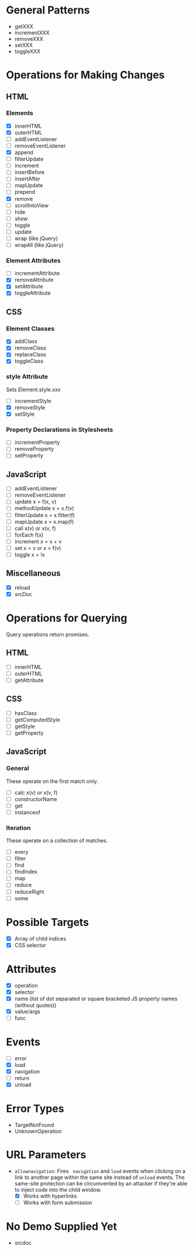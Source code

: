 # General Patterns
- getXXX
- incrementXXX
- removeXXX
- setXXX
- toggleXXX

# Operations for Making Changes
## HTML
### Elements
- [x] innerHTML
- [x] outerHTML
- [ ] addEventListener
- [ ] removeEventListener
- [x] append
- [ ] filterUpdate
- [ ] increment
- [ ] insertBefore
- [ ] insertAfter
- [ ] mapUpdate
- [ ] prepend
- [x] remove
- [ ] scrollIntoView
- [ ] hide
- [ ] show
- [ ] toggle
- [ ] update
- [ ] wrap (like jQuery)
- [ ] wrapAll (like jQuery)

### Element Attributes
- [ ] incrementAttribute
- [x] removeAttribute
- [x] setAttribute
- [x] toggleAttribute

## CSS
### Element Classes
- [x] addClass
- [x] removeClass
- [x] replaceClass
- [x] toggleClass

### style Attribute
Sets Element.style.xxx
- [ ] incrementStyle
- [x] removeStyle
- [x] setStyle

### Property Declarations in Stylesheets
- [ ] incrementProperty
- [ ] removeProperty
- [ ] setProperty

## JavaScript
- [ ] addEventListener
- [ ] removeEventListener
- [ ] update	x = f(x, v)
- [ ] methodUpdate	x = x.f(v)
- [ ] filterUpdate	x = x.filter(f)
- [ ] mapUpdate	x = x.map(f)
- [ ] call		x(v) or x(v, f)
- [ ] forEach	f(x)
- [ ] increment	x = x + v
- [ ] set		x = v or x = f(v)
- [ ] toggle	x = !x

## Miscellaneous
- [x] reload
- [x] srcDoc

# Operations for Querying
Query operations return promises.

## HTML
- [ ] innerHTML
- [ ] outerHTML
- [ ] getAttribute

## CSS
- [ ] hasClass
- [ ] getComputedStyle
- [ ] getStyle
- [ ] getProperty

## JavaScript
### General
These operate on the first match only.
- [ ] calc	x(v) or x(v, f)
- [ ] constructorName
- [ ] get
- [ ] instanceof

### Iteration
These operate on a collection of matches.
- [ ] every
- [ ] filter
- [ ] find
- [ ] findIndex
- [ ] map
- [ ] reduce
- [ ] reduceRight
- [ ] some

# Possible Targets
- [x] Array of child indices
- [x] CSS selector

# Attributes
- [x] operation
- [x] selector
- [x] name (list of dot separated or square bracketed JS property names (without quotes))
- [x] value/args
- [ ] func

# Events
- [ ] error
- [x] load
- [x] navigation
- [ ] return
- [x] unload

# Error Types
- TargetNotFound
- UnknownOperation

# URL Parameters
- `allownavigation`: Fires ` navigation` and `load` events when clicking on a link to another page within the same site instead of `unload` events. The same-site protection can be circumvented by an attacker if they're able to inject code into the child window.
	- [x] Works with hyperlinks
	- [ ] Works with form submission

# No Demo Supplied Yet
- srcdoc
